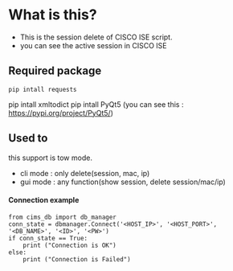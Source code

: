 # What is this?
 - This is the session delete of CISCO ISE script.
 - you can see the active session in CISCO ISE

## Required package
	pip intall requests
  pip intall xmltodict
  pip intall PyQt5
  (you can see this : https://pypi.org/project/PyQt5/)

## Used to
 this support is tow mode.
 - cli mode : only delete(session, mac, ip)
 - gui mode : any function(show session, delete session/mac/ip)

#### Connection example
	from cims_db import db_manager
	conn_state = dbmanager.Connect('<HOST_IP>', '<HOST_PORT>', '<DB_NAME>', '<ID>', '<PW>')
	if conn_state == True:
		print ("Connection is OK")
	else:
		print ("Connection is Failed")
